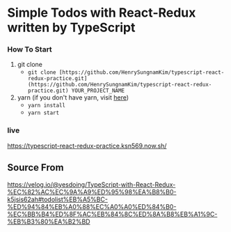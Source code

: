 # Simple Todos with React-Redux written by TypeScript

### How To Start

1. git clone
   - `git clone [https://github.com/HenrySungnamKim/typescript-react-redux-practice.git](https://github.com/HenrySungnamKim/typescript-react-redux-practice.git) YOUR_PROJECT_NAME`
2. yarn (if you don't have yarn, visit [here](https://yarnpkg.com/lang/en/))
   - `yarn install`
   - `yarn start`

### live

https://typescript-react-redux-practice.ksn569.now.sh/

## Source From

https://velog.io/@yesdoing/TypeScript-with-React-Redux-%EC%82%AC%EC%9A%A9%ED%95%98%EA%B8%B0-k5jsis62ah#todolist%EB%A5%BC-%ED%94%84%EB%A0%88%EC%A0%A0%ED%84%B0-%EC%BB%B4%ED%8F%AC%EB%84%8C%ED%8A%B8%EB%A1%9C-%EB%B3%80%EA%B2%BD
